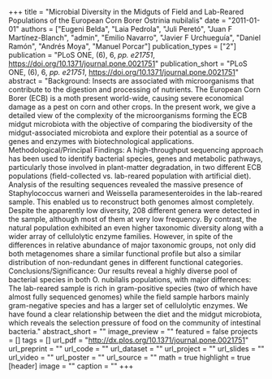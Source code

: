 +++
title = "Microbial Diversity in the Midguts of Field and Lab-Reared Populations of the European Corn Borer Ostrinia nubilalis"
date = "2011-01-01"
authors = ["Eugeni Belda", "Laia Pedrola", "Juli Peretó", "Juan F Martínez-Blanch", "admin", "Emilio Navarro", "Javier F Urchueguía", "Daniel Ramón", "Andrés Moya", "Manuel Porcar"]
publication_types = ["2"]
publication = "PLoS ONE, (6), 6, _pp. e21751_, https://doi.org/10.1371/journal.pone.0021751"
publication_short = "PLoS ONE, (6), 6, _pp. e21751_, https://doi.org/10.1371/journal.pone.0021751"
abstract = "Background: Insects are associated with microorganisms that contribute to the digestion and processing of nutrients. The European Corn Borer (ECB) is a moth present world-wide, causing severe economical damage as a pest on corn and other crops. In the present work, we give a detailed view of the complexity of the microorganisms forming the ECB midgut microbiota with the objective of comparing the biodiversity of the midgut-associated microbiota and explore their potential as a source of genes and enzymes with biotechnological applications. Methodological/Principal Findings: A high-throughput sequencing approach has been used to identify bacterial species, genes and metabolic pathways, particularly those involved in plant-matter degradation, in two different ECB populations (field-collected vs. lab-reared population with artificial diet). Analysis of the resulting sequences revealed the massive presence of Staphylococcus warneri and Weissella paramesenteroides in the lab-reared sample. This enabled us to reconstruct both genomes almost completely. Despite the apparently low diversity, 208 different genera were detected in the sample, although most of them at very low frequency. By contrast, the natural population exhibited an even higher taxonomic diversity along with a wider array of cellulolytic enzyme families. However, in spite of the differences in relative abundance of major taxonomic groups, not only did both metagenomes share a similar functional profile but also a similar distribution of non-redundant genes in different functional categories. Conclusions/Significance: Our results reveal a highly diverse pool of bacterial species in both O. nubilalis populations, with major differences: The lab-reared sample is rich in gram-positive species (two of which have almost fully sequenced genomes) while the field sample harbors mainly gram-negative species and has a larger set of cellulolytic enzymes. We have found a clear relationship between the diet and the midgut microbiota, which reveals the selection pressure of food on the community of intestinal bacteria."
abstract_short = ""
image_preview = ""
featured = false
projects = []
tags = []
url_pdf = "http://dx.plos.org/10.1371/journal.pone.0021751"
url_preprint = ""
url_code = ""
url_dataset = ""
url_project = ""
url_slides = ""
url_video = ""
url_poster = ""
url_source = ""
math = true
highlight = true
[header]
image = ""
caption = ""
+++
